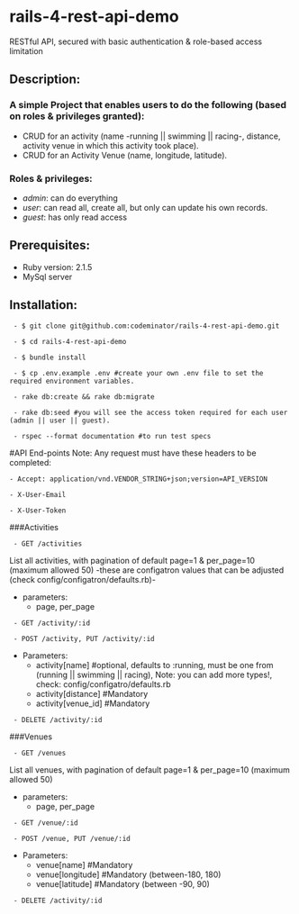 # rails-4-rest-api-demo
RESTful API, secured with basic authentication &amp; role-based access limitation

## Description:

### A simple Project that enables users to do the following (based on roles & privileges granted):

- CRUD for an activity (name -running || swimming || racing-, distance, activity venue in which this activity took place).
- CRUD for an Activity Venue (name, longitude, latitude).

### Roles & privileges:

 - *admin*: can do everything
 - *user*: can read all, create all, but only can update his own records.
 - *guest*: has only read access


## Prerequisites:
 - Ruby version: 2.1.5
 - MySql server


## Installation:

```
 - $ git clone git@github.com:codeminator/rails-4-rest-api-demo.git
```

```
 - $ cd rails-4-rest-api-demo
```

```
 - $ bundle install
```

```
 - $ cp .env.example .env #create your own .env file to set the required environment variables.
```

```
 - rake db:create && rake db:migrate
```

```
 - rake db:seed #you will see the access token required for each user (admin || user || guest).
```

```
 - rspec --format documentation #to run test specs
```

#API End-points
Note: Any request must have these headers to be completed:


 ```
 - Accept: application/vnd.VENDOR_STRING+json;version=API_VERSION
 ```

 ```
 - X-User-Email
 ```

 ```
 - X-User-Token
 ```

###Activities

```
 - GET /activities
```

List all activities, with pagination of default page=1 & per_page=10 (maximum allowed 50) -these are configatron values that can be adjusted (check config/configatron/defaults.rb)-
 - parameters: 
     - page, per_page

```
 - GET /activity/:id
```

```
 - POST /activity, PUT /activity/:id
```

 - Parameters:
     - activity[name] #optional, defaults to :running, must be one from (running || swimming || racing), Note: you can add more types!, check: config/configatro/defaults.rb
     - activity[distance] #Mandatory
     - activity[venue_id] #Mandatory

```
 - DELETE /activity/:id
```

###Venues
```
 - GET /venues
```

 List all venues, with pagination of default page=1 & per_page=10 (maximum allowed 50)
 - parameters: 
     - page, per_page

```
 - GET /venue/:id
```

```
 - POST /venue, PUT /venue/:id
```

 - Parameters:
     - venue[name] #Mandatory
     - venue[longitude] #Mandatory (between-180, 180)
     - venue[latitude] #Mandatory (between -90, 90)
```
 - DELETE /activity/:id
```

            